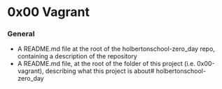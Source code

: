 # 0x00 Vagrant

### General
* A README.md file at the root of the holbertonschool-zero_day repo, containing a description of the repository
* A README.md file, at the root of the folder of this project (i.e. 0x00-vagrant), describing what this project is about# holbertonschool-zero_day
